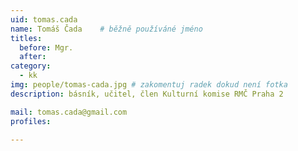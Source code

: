 ```yaml
---
uid: tomas.cada
name: Tomáš Čada 	# běžně používáné jméno
titles:
  before: Mgr.
  after:
category:
  - kk
img: people/tomas-cada.jpg # zakomentuj radek dokud není fotka
description: básník, učitel, člen Kulturní komise RMČ Praha 2

mail: tomas.cada@gmail.com
profiles:
 
---
```

